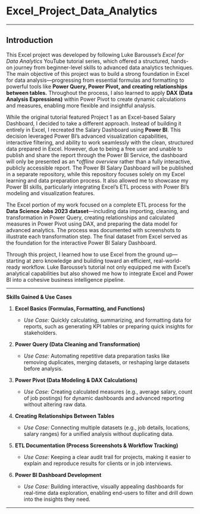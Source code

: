 # Excel_Project_Data_Analytics

---

## Introduction

This Excel project was developed by following Luke Barousse’s *Excel for Data Analytics* YouTube tutorial series, which offered a structured, hands-on journey from beginner-level skills to advanced data analytics techniques. The main objective of this project was to build a strong foundation in Excel for data analysis—progressing from essential formulas and formatting to powerful tools like **Power Query, Power Pivot, and creating relationships between tables.** Throughout the process, I also learned to apply **DAX (Data Analysis Expressions)** within Power Pivot to create dynamic calculations and measures, enabling more flexible and insightful analysis.

While the original tutorial featured Project 1 as an Excel-based Salary Dashboard, I decided to take a different approach. Instead of building it entirely in Excel, I recreated the Salary Dashboard using **Power BI**. This decision leveraged Power BI’s advanced visualization capabilities, interactive filtering, and ability to work seamlessly with the clean, structured data prepared in Excel. However, due to being a free user and unable to publish and share the report through the Power BI Service, the dashboard will only be presented as an **offline overview* rather than a fully interactive, publicly accessible report. The Power BI Salary Dashboard will be published in a separate repository, while this repository focuses solely on my Excel learning and data preparation process. It also allowed me to showcase my Power BI skills, particularly integrating Excel’s ETL process with Power BI’s modeling and visualization features.

The Excel portion of my work focused on a complete ETL process for the **Data Science Jobs 2023 dataset**—including data importing, cleaning, and transformation in Power Query, creating relationships and calculated measures in Power Pivot using DAX, and preparing the data model for advanced analytics. The process was documented with screenshots to illustrate each transformation step. The final dataset from Excel served as the foundation for the interactive Power BI Salary Dashboard.

Through this project, I learned how to use Excel from the ground up—starting at zero knowledge and building toward an efficient, real-world-ready workflow. Luke Barousse’s tutorial not only equipped me with Excel’s analytical capabilities but also showed me how to integrate Excel and Power BI into a cohesive business intelligence pipeline.

---

**Skills Gained & Use Cases**

1. **Excel Basics (Formulas, Formatting, and Functions)**

   * *Use Case:* Quickly calculating, summarizing, and formatting data for reports, such as generating KPI tables or preparing quick insights for stakeholders.

2. **Power Query (Data Cleaning and Transformation)**

   * *Use Case:* Automating repetitive data preparation tasks like removing duplicates, merging datasets, or reshaping large datasets before analysis.

3. **Power Pivot (Data Modeling & DAX Calculations)**

   * *Use Case:* Creating calculated measures (e.g., average salary, count of job postings) for dynamic dashboards and advanced reporting without altering raw data.

4. **Creating Relationships Between Tables**

   * *Use Case:* Connecting multiple datasets (e.g., job details, locations, salary ranges) for a unified analysis without duplicating data.

5. **ETL Documentation (Process Screenshots & Workflow Tracking)**

   * *Use Case:* Keeping a clear audit trail for projects, making it easier to explain and reproduce results for clients or in job interviews.

6. **Power BI Dashboard Development**

   * *Use Case:* Building interactive, visually appealing dashboards for real-time data exploration, enabling end-users to filter and drill down into the insights they need.

---